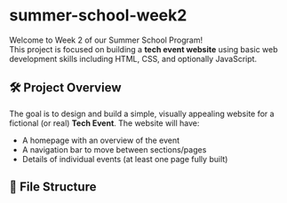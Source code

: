 # summer-school-week2
Welcome to Week 2 of our Summer School Program!  
This project is focused on building a **tech event website** using basic web development skills including HTML, CSS, and optionally JavaScript.

## 🛠️ Project Overview

The goal is to design and build a simple, visually appealing website for a fictional (or real) **Tech Event**. The website will have:

- A homepage with an overview of the event
- A navigation bar to move between sections/pages
- Details of individual events (at least one page fully built)


## 🧾 File Structure
